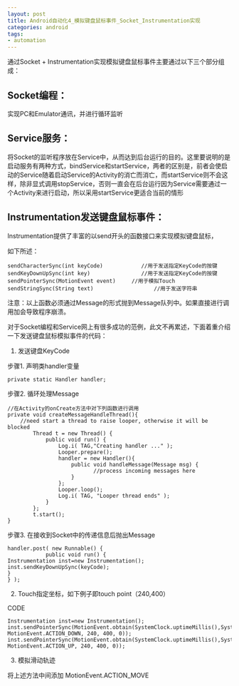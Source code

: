 ```yaml
---
layout: post
title: Android自动化4_模拟键盘鼠标事件_Socket_Instrumentation实现
categories: android
tags: 
- automation
---
```


通过Socket + Instrumentation实现模拟键盘鼠标事件主要通过以下三个部分组成：
## Socket编程：
实现PC和Emulator通讯，并进行循环监听

## Service服务：
将Socket的监听程序放在Service中，从而达到后台运行的目的。这里要说明的是启动服务有两种方式，bindService和startService，两者的区别是，前者会使启动的Service随着启动Service的Activity的消亡而消亡，而startService则不会这样，除非显式调用stopService，否则一直会在后台运行因为Service需要通过一个Activity来进行启动，所以采用startService更适合当前的情形

## Instrumentation发送键盘鼠标事件：
Instrumentation提供了丰富的以send开头的函数接口来实现模拟键盘鼠标，

如下所述：

    sendCharacterSync(int keyCode)            //用于发送指定KeyCode的按键
    sendKeyDownUpSync(int key)                //用于发送指定KeyCode的按键
    sendPointerSync(MotionEvent event)     //用于模拟Touch
    sendStringSync(String text)                   //用于发送字符串

注意：以上函数必须通过Message的形式抛到Message队列中。如果直接进行调用加会导致程序崩溃。


对于Socket编程和Service网上有很多成功的范例，此文不再累述，下面着重介绍一下发送键盘鼠标模拟事件的代码：
1. 发送键盘KeyCode

步骤1. 声明类handler变量

    private static Handler handler;
 
步骤2. 循环处理Message

    //在Activity的onCreate方法中对下列函数进行调用
    private void createMessageHandleThread(){
        //need start a thread to raise looper, otherwise it will be blocked
            Thread t = new Thread() {
                public void run() {
                    Log.i( TAG,"Creating handler ..." );
                    Looper.prepare();
                    handler = new Handler(){
                        public void handleMessage(Message msg) {
                               //process incoming messages here
                        }
                    };
                    Looper.loop();
                    Log.i( TAG, "Looper thread ends" );
                }
            };
            t.start();
    }
 
步骤3. 在接收到Socket中的传递信息后抛出Message

    handler.post( new Runnable() {
                public void run() {
    Instrumentation inst=new Instrumentation();
    inst.sendKeyDownUpSync(keyCode);
    }
    } );
 
2. Touch指定坐标，如下例子即touch point（240,400）

CODE

    Instrumentation inst=new Instrumentation();
    inst.sendPointerSync(MotionEvent.obtain(SystemClock.uptimeMillis(),SystemClock.uptimeMillis(), MotionEvent.ACTION_DOWN, 240, 400, 0));
    inst.sendPointerSync(MotionEvent.obtain(SystemClock.uptimeMillis(),SystemClock.uptimeMillis(), MotionEvent.ACTION_UP, 240, 400, 0));
          
3. 模拟滑动轨迹

将上述方法中间添加 MotionEvent.ACTION_MOVE